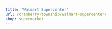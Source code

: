 ```yaml
---
title: "Walmart Supercenter"
url: /cranberry-township/walmart-supercenter/
shop: supermarket
---
```

